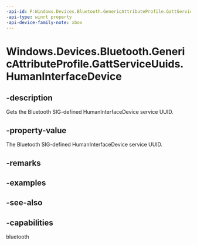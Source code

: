 ```yaml
---
-api-id: P:Windows.Devices.Bluetooth.GenericAttributeProfile.GattServiceUuids.HumanInterfaceDevice
-api-type: winrt property
-api-device-family-note: xbox
---
```


<!-- Property syntax
public System.Guid HumanInterfaceDevice { get; }
-->

# Windows.Devices.Bluetooth.GenericAttributeProfile.GattServiceUuids.HumanInterfaceDevice

## -description
Gets the Bluetooth SIG-defined HumanInterfaceDevice service UUID.

## -property-value
The Bluetooth SIG-defined HumanInterfaceDevice service UUID.

## -remarks

## -examples

## -see-also

## -capabilities
bluetooth
